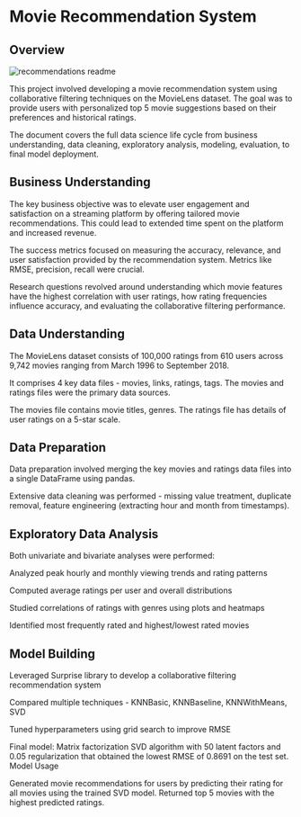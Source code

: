 # Movie Recommendation System 

## Overview

![recommendations readme](https://github.com/Perception-ui/phase_4/assets/139771882/39015c1f-e986-43fc-8570-95464634040b)

This project involved developing a movie recommendation system using collaborative filtering techniques on the MovieLens dataset. The goal was to provide users with personalized top 5 movie suggestions based on their preferences and historical ratings.

The document covers the full data science life cycle from business understanding, data cleaning, exploratory analysis, modeling, evaluation, to final model deployment.

## Business Understanding
The key business objective was to elevate user engagement and satisfaction on a streaming platform by offering tailored movie recommendations. This could lead to extended time spent on the platform and increased revenue.

The success metrics focused on measuring the accuracy, relevance, and user satisfaction provided by the recommendation system. Metrics like RMSE, precision, recall were crucial.

Research questions revolved around understanding which movie features have the highest correlation with user ratings, how rating frequencies influence accuracy, and evaluating the collaborative filtering performance.

## Data Understanding

The MovieLens dataset consists of 100,000 ratings from 610 users across 9,742 movies ranging from March 1996 to September 2018.

It comprises 4 key data files - movies, links, ratings, tags. The movies and ratings files were the primary data sources.

The movies file contains movie titles, genres. The ratings file has details of user ratings on a 5-star scale.

## Data Preparation

Data preparation involved merging the key movies and ratings data files into a single DataFrame using pandas.

Extensive data cleaning was performed - missing value treatment, duplicate removal, feature engineering (extracting hour and month from timestamps).

## Exploratory Data Analysis
Both univariate and bivariate analyses were performed:

Analyzed peak hourly and monthly viewing trends and rating patterns

Computed average ratings per user and overall distributions

Studied correlations of ratings with genres using plots and heatmaps

Identified most frequently rated and highest/lowest rated movies

## Model Building

Leveraged Surprise library to develop a collaborative filtering recommendation system

Compared multiple techniques - KNNBasic, KNNBaseline, KNNWithMeans, SVD

Tuned hyperparameters using grid search to improve RMSE

Final model: Matrix factorization SVD algorithm with 50 latent factors and 0.05 regularization that obtained the lowest RMSE of 0.8691 on the test set.
Model Usage

Generated movie recommendations for users by predicting their rating for all movies using the trained SVD model.
Returned top 5 movies with the highest predicted ratings.

